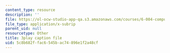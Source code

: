 ```yaml
---
content_type: resource
description: ''
file: https://ol-ocw-studio-app-qa.s3.amazonaws.com/courses/6-004-computation-structures-spring-2017/5c8b682ffac6545bac74896e1f2a48cf_LW-8wbtPQIE.vtt
file_type: application/x-subrip
parent_uid: null
resourcetype: Other
title: 3play caption file
uid: 5c8b682f-fac6-545b-ac74-896e1f2a48cf
---
```

